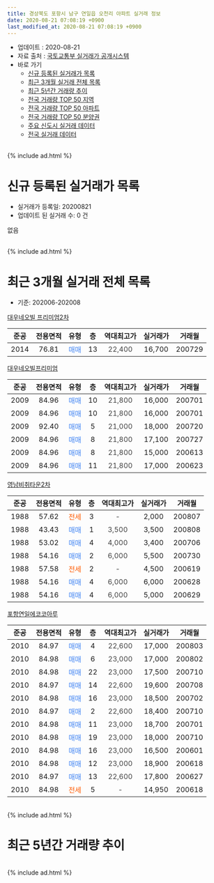 ```yaml
---
title: 경상북도 포항시 남구 연일읍 오천리 아파트 실거래 정보
date: 2020-08-21 07:08:19 +0900
last_modified_at: 2020-08-21 07:08:19 +0900
---
```


* 업데이트 : 2020-08-21
* 자료 출처 : [국토교통부 실거래가 공개시스템](http://rt.molit.go.kr)
* 바로 가기
    * [신규 등록된 실거래가 목록](#신규-등록된-실거래가-목록)
    * [최근 3개월 실거래 전체 목록](#최근-3개월-실거래-전체-목록)
    * [최근 5년간 거래량 추이](#최근-5년간-거래량-추이)
    * [전국 거래량 TOP 50 지역](https://inasie.github.io/apt-trade-info/최근-3개월-전국에서-가장-거래가-많이-발생한-지역)
    * [전국 거래량 TOP 50 아파트](https://inasie.github.io/apt-trade-info/최근-3개월-전국에서-가장-거래가-많이-발생한-아파트)
    * [전국 거래량 TOP 50 분양권](https://inasie.github.io/apt-trade-info/최근-3개월-전국에서-가장-거래가-많이-발생한-분양권)
    * [주요 신도시 실거래 데이터](https://inasie.github.io/apt-trade-info/주요-신도시)
    * [전국 실거래 데이터](https://inasie.github.io/apt-trade-info/전국)
<br>
{% include ad.html %}
<br>

# 신규 등록된 실거래가 목록
* 실거래가 등록일: 20200821
* 업데이트 된 실거래 수: 0 건

없음

<br>
{% include ad.html %}
<br>

# 최근 3개월 실거래 전체 목록
* 기준: 202006-202008


[대우네오빌 프리미엄2차](https://search.naver.com/search.naver?query=%EA%B2%BD%EC%83%81%EB%B6%81%EB%8F%84+%ED%8F%AC%ED%95%AD%EC%8B%9C+%EB%82%A8%EA%B5%AC+%EC%97%B0%EC%9D%BC%EC%9D%8D+%EC%98%A4%EC%B2%9C%EB%A6%AC+%EB%8C%80%EC%9A%B0%EB%84%A4%EC%98%A4%EB%B9%8C+%ED%94%84%EB%A6%AC%EB%AF%B8%EC%97%842%EC%B0%A8)

|준공|전용면적|유형|층|역대최고가|실거래가|거래월|
|:---:|:---:|:---:|:---:|:---:|:---:|:---:|
|2014|76.81|<span style="color:#4285f3">매매</span>|13|<span style="color:#444444">22,400</span>|16,700|200729|

[대우네오빌프리미엄](https://search.naver.com/search.naver?query=%EA%B2%BD%EC%83%81%EB%B6%81%EB%8F%84+%ED%8F%AC%ED%95%AD%EC%8B%9C+%EB%82%A8%EA%B5%AC+%EC%97%B0%EC%9D%BC%EC%9D%8D+%EC%98%A4%EC%B2%9C%EB%A6%AC+%EB%8C%80%EC%9A%B0%EB%84%A4%EC%98%A4%EB%B9%8C%ED%94%84%EB%A6%AC%EB%AF%B8%EC%97%84)

|준공|전용면적|유형|층|역대최고가|실거래가|거래월|
|:---:|:---:|:---:|:---:|:---:|:---:|:---:|
|2009|84.96|<span style="color:#4285f3">매매</span>|10|<span style="color:#444444">21,800</span>|16,000|200701|
|2009|84.96|<span style="color:#4285f3">매매</span>|10|<span style="color:#444444">21,800</span>|16,000|200701|
|2009|92.40|<span style="color:#4285f3">매매</span>|5|<span style="color:#444444">21,000</span>|18,000|200720|
|2009|84.96|<span style="color:#4285f3">매매</span>|8|<span style="color:#444444">21,800</span>|17,100|200727|
|2009|84.96|<span style="color:#4285f3">매매</span>|8|<span style="color:#444444">21,800</span>|15,000|200613|
|2009|84.96|<span style="color:#4285f3">매매</span>|11|<span style="color:#444444">21,800</span>|17,000|200623|

[영남비취타운2차](https://search.naver.com/search.naver?query=%EA%B2%BD%EC%83%81%EB%B6%81%EB%8F%84+%ED%8F%AC%ED%95%AD%EC%8B%9C+%EB%82%A8%EA%B5%AC+%EC%97%B0%EC%9D%BC%EC%9D%8D+%EC%98%A4%EC%B2%9C%EB%A6%AC+%EC%98%81%EB%82%A8%EB%B9%84%EC%B7%A8%ED%83%80%EC%9A%B42%EC%B0%A8)

|준공|전용면적|유형|층|역대최고가|실거래가|거래월|
|:---:|:---:|:---:|:---:|:---:|:---:|:---:|
|1988|57.62|<span style="color:#ff5a00">전세</span>|3|<span style="color:#444444">-</span>|2,000|200807|
|1988|43.43|<span style="color:#4285f3">매매</span>|1|<span style="color:#444444">3,500</span>|3,500|200808|
|1988|53.02|<span style="color:#4285f3">매매</span>|4|<span style="color:#444444">4,000</span>|3,400|200706|
|1988|54.16|<span style="color:#4285f3">매매</span>|2|<span style="color:#444444">6,000</span>|5,500|200730|
|1988|57.58|<span style="color:#ff5a00">전세</span>|2|<span style="color:#444444">-</span>|4,500|200619|
|1988|54.16|<span style="color:#4285f3">매매</span>|4|<span style="color:#444444">6,000</span>|6,000|200628|
|1988|54.16|<span style="color:#4285f3">매매</span>|4|<span style="color:#444444">6,000</span>|5,000|200629|

[포항연일에코코아루](https://search.naver.com/search.naver?query=%EA%B2%BD%EC%83%81%EB%B6%81%EB%8F%84+%ED%8F%AC%ED%95%AD%EC%8B%9C+%EB%82%A8%EA%B5%AC+%EC%97%B0%EC%9D%BC%EC%9D%8D+%EC%98%A4%EC%B2%9C%EB%A6%AC+%ED%8F%AC%ED%95%AD%EC%97%B0%EC%9D%BC%EC%97%90%EC%BD%94%EC%BD%94%EC%95%84%EB%A3%A8)

|준공|전용면적|유형|층|역대최고가|실거래가|거래월|
|:---:|:---:|:---:|:---:|:---:|:---:|:---:|
|2010|84.97|<span style="color:#4285f3">매매</span>|4|<span style="color:#444444">22,600</span>|17,000|200803|
|2010|84.98|<span style="color:#4285f3">매매</span>|6|<span style="color:#444444">23,000</span>|17,000|200802|
|2010|84.98|<span style="color:#4285f3">매매</span>|22|<span style="color:#444444">23,000</span>|17,500|200710|
|2010|84.97|<span style="color:#4285f3">매매</span>|14|<span style="color:#444444">22,600</span>|19,600|200708|
|2010|84.98|<span style="color:#4285f3">매매</span>|16|<span style="color:#444444">23,000</span>|18,500|200702|
|2010|84.97|<span style="color:#4285f3">매매</span>|2|<span style="color:#444444">22,600</span>|18,400|200710|
|2010|84.98|<span style="color:#4285f3">매매</span>|11|<span style="color:#444444">23,000</span>|18,700|200701|
|2010|84.98|<span style="color:#4285f3">매매</span>|19|<span style="color:#444444">23,000</span>|18,000|200710|
|2010|84.98|<span style="color:#4285f3">매매</span>|16|<span style="color:#444444">23,000</span>|16,500|200601|
|2010|84.98|<span style="color:#4285f3">매매</span>|12|<span style="color:#444444">23,000</span>|18,900|200618|
|2010|84.97|<span style="color:#4285f3">매매</span>|13|<span style="color:#444444">22,600</span>|17,800|200627|
|2010|84.98|<span style="color:#ff5a00">전세</span>|5|<span style="color:#444444">-</span>|14,950|200618|


<br>
{% include ad.html %}
<br>

# 최근 5년간 거래량 추이


<div style="width:100%;">
    <canvas id="deal_progress" height="200"></canvas>
</div>

<script>
new Chart(document.getElementById("deal_progress"), {
    type: 'line',
    data: {
        labels: ['201508','201509','201510','201511','201512','201601','201602','201603','201604','201605','201606','201607','201608','201609','201610','201611','201612','201701','201702','201703','201704','201705','201706','201707','201708','201709','201710','201711','201712','201801','201802','201803','201804','201805','201806','201807','201808','201809','201810','201811','201812','201901','201902','201903','201904','201905','201906','201907','201908','201909','201910','201911','201912','202001','202002','202003','202004','202005','202006','202007','202008'],
        datasets: [{
            label: '매매',
            pointRadius: 1,
            data: [4, 7, 2, 2, 4, 0, 5, 1, 0, 1, 0, 3, 5, 5, 4, 0, 1, 1, 0, 5, 0, 2, 5, 2, 3, 2, 3, 1, 4, 4, 1, 1, 4, 6, 5, 4, 2, 3, 1, 3, 4, 3, 2, 1, 4, 1, 6, 4, 5, 5, 7, 3, 6, 7, 13, 1, 7, 9, 7, 13, 3],
            borderColor: "rgba(255, 201, 14, 1)",
            backgroundColor: "rgba(255, 201, 14, 0.5)",
            fill: false,
            lineTension: 0
        },{
            label: '전월세',
            pointRadius: 1,
            data: [1, 3, 5, 4, 0, 5, 2, 1, 4, 3, 1, 1, 3, 0, 1, 2, 5, 0, 5, 1, 3, 1, 1, 2, 2, 3, 1, 5, 2, 2, 4, 7, 1, 2, 2, 2, 4, 1, 2, 6, 0, 3, 5, 3, 2, 2, 1, 1, 1, 1, 3, 2, 3, 2, 6, 0, 2, 2, 2, 0, 1],
            borderColor: "rgba(0, 141, 185, 1)",
            backgroundColor: "rgba(0, 141, 185, 0.5)",
            fill: false,
            lineTension: 0
        }
        ]
    },
    options: {
        responsive: true,
        title: {
            display: false
        },
        tooltips: {
            mode: 'index',
            intersect: false
        },
        hover: {
            mode: 'nearest',
            intersect: true
        },
        scales: {
            xAxes: [{
                display: true,
                scaleLabel: {
                    display: true,
                    labelString: '년/월'
                }
            }],
            yAxes: [{
                display: true,
                ticks: {
                    suggestedMin: 0,
                },
                scaleLabel: {
                    display: true,
                    labelString: '실거래 수'
                }
            }]
        }
    }
});

</script>


<br>
{% include ad.html %}
<br>

